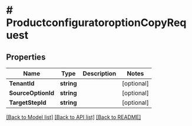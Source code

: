 # # ProductconfiguratoroptionCopyRequest


## Properties 


Name | Type | Description | Notes
------------ | ------------- | ------------- | -------------
**TenantId**| **string** |   | [optional]
**SourceOptionId**| **string** |   | [optional]
**TargetStepId**| **string** |   | [optional]


[[Back to Model list]](../../README.md#models) [[Back to API list]](../../README.md#endpoints) [[Back to README]](../../README.md)

